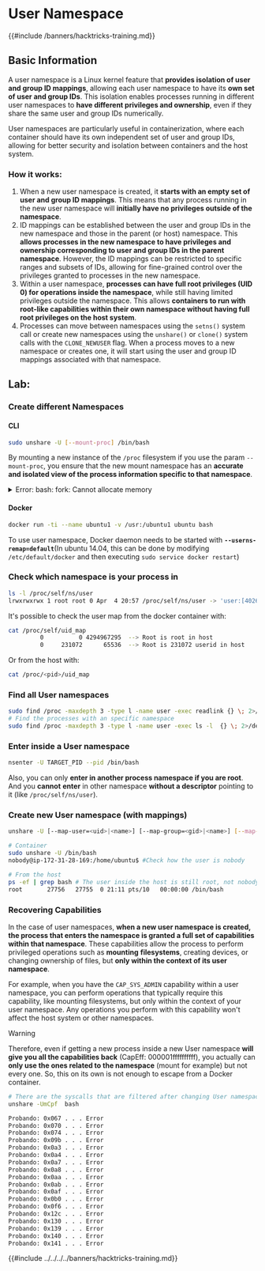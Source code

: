 # User Namespace

{{#include /banners/hacktricks-training.md}}



## Basic Information

A user namespace is a Linux kernel feature that **provides isolation of user and group ID mappings**, allowing each user namespace to have its **own set of user and group IDs**. This isolation enables processes running in different user namespaces to **have different privileges and ownership**, even if they share the same user and group IDs numerically.

User namespaces are particularly useful in containerization, where each container should have its own independent set of user and group IDs, allowing for better security and isolation between containers and the host system.

### How it works:

1. When a new user namespace is created, it **starts with an empty set of user and group ID mappings**. This means that any process running in the new user namespace will **initially have no privileges outside of the namespace**.
2. ID mappings can be established between the user and group IDs in the new namespace and those in the parent (or host) namespace. This **allows processes in the new namespace to have privileges and ownership corresponding to user and group IDs in the parent namespace**. However, the ID mappings can be restricted to specific ranges and subsets of IDs, allowing for fine-grained control over the privileges granted to processes in the new namespace.
3. Within a user namespace, **processes can have full root privileges (UID 0) for operations inside the namespace**, while still having limited privileges outside the namespace. This allows **containers to run with root-like capabilities within their own namespace without having full root privileges on the host system**.
4. Processes can move between namespaces using the `setns()` system call or create new namespaces using the `unshare()` or `clone()` system calls with the `CLONE_NEWUSER` flag. When a process moves to a new namespace or creates one, it will start using the user and group ID mappings associated with that namespace.

## Lab:

### Create different Namespaces

#### CLI

```bash
sudo unshare -U [--mount-proc] /bin/bash
```

By mounting a new instance of the `/proc` filesystem if you use the param `--mount-proc`, you ensure that the new mount namespace has an **accurate and isolated view of the process information specific to that namespace**.

<details>

<summary>Error: bash: fork: Cannot allocate memory</summary>

When `unshare` is executed without the `-f` option, an error is encountered due to the way Linux handles new PID (Process ID) namespaces. The key details and the solution are outlined below:

1. **Problem Explanation**:

   - The Linux kernel allows a process to create new namespaces using the `unshare` system call. However, the process that initiates the creation of a new PID namespace (referred to as the "unshare" process) does not enter the new namespace; only its child processes do.
   - Running `%unshare -p /bin/bash%` starts `/bin/bash` in the same process as `unshare`. Consequently, `/bin/bash` and its child processes are in the original PID namespace.
   - The first child process of `/bin/bash` in the new namespace becomes PID 1. When this process exits, it triggers the cleanup of the namespace if there are no other processes, as PID 1 has the special role of adopting orphan processes. The Linux kernel will then disable PID allocation in that namespace.

2. **Consequence**:

   - The exit of PID 1 in a new namespace leads to the cleaning of the `PIDNS_HASH_ADDING` flag. This results in the `alloc_pid` function failing to allocate a new PID when creating a new process, producing the "Cannot allocate memory" error.

3. **Solution**:
   - The issue can be resolved by using the `-f` option with `unshare`. This option makes `unshare` fork a new process after creating the new PID namespace.
   - Executing `%unshare -fp /bin/bash%` ensures that the `unshare` command itself becomes PID 1 in the new namespace. `/bin/bash` and its child processes are then safely contained within this new namespace, preventing the premature exit of PID 1 and allowing normal PID allocation.

By ensuring that `unshare` runs with the `-f` flag, the new PID namespace is correctly maintained, allowing `/bin/bash` and its sub-processes to operate without encountering the memory allocation error.

</details>

#### Docker

```bash
docker run -ti --name ubuntu1 -v /usr:/ubuntu1 ubuntu bash
```

To use user namespace, Docker daemon needs to be started with **`--userns-remap=default`**(In ubuntu 14.04, this can be done by modifying `/etc/default/docker` and then executing `sudo service docker restart`)

### Check which namespace is your process in

```bash
ls -l /proc/self/ns/user
lrwxrwxrwx 1 root root 0 Apr  4 20:57 /proc/self/ns/user -> 'user:[4026531837]'
```

It's possible to check the user map from the docker container with:

```bash
cat /proc/self/uid_map
         0          0 4294967295  --> Root is root in host
         0     231072      65536  --> Root is 231072 userid in host
```

Or from the host with:

```bash
cat /proc/<pid>/uid_map
```

### Find all User namespaces

```bash
sudo find /proc -maxdepth 3 -type l -name user -exec readlink {} \; 2>/dev/null | sort -u
# Find the processes with an specific namespace
sudo find /proc -maxdepth 3 -type l -name user -exec ls -l  {} \; 2>/dev/null | grep <ns-number>
```

### Enter inside a User namespace

```bash
nsenter -U TARGET_PID --pid /bin/bash
```

Also, you can only **enter in another process namespace if you are root**. And you **cannot** **enter** in other namespace **without a descriptor** pointing to it (like `/proc/self/ns/user`).

### Create new User namespace (with mappings)

```bash
unshare -U [--map-user=<uid>|<name>] [--map-group=<gid>|<name>] [--map-root-user] [--map-current-user]
```

```bash
# Container
sudo unshare -U /bin/bash
nobody@ip-172-31-28-169:/home/ubuntu$ #Check how the user is nobody

# From the host
ps -ef | grep bash # The user inside the host is still root, not nobody
root       27756   27755  0 21:11 pts/10   00:00:00 /bin/bash
```

### Recovering Capabilities

In the case of user namespaces, **when a new user namespace is created, the process that enters the namespace is granted a full set of capabilities within that namespace**. These capabilities allow the process to perform privileged operations such as **mounting** **filesystems**, creating devices, or changing ownership of files, but **only within the context of its user namespace**.

For example, when you have the `CAP_SYS_ADMIN` capability within a user namespace, you can perform operations that typically require this capability, like mounting filesystems, but only within the context of your user namespace. Any operations you perform with this capability won't affect the host system or other namespaces.

> [!WARNING]
> Therefore, even if getting a new process inside a new User namespace **will give you all the capabilities back** (CapEff: 000001ffffffffff), you actually can **only use the ones related to the namespace** (mount for example) but not every one. So, this on its own is not enough to escape from a Docker container.

```bash
# There are the syscalls that are filtered after changing User namespace with:
unshare -UmCpf  bash

Probando: 0x067 . . . Error
Probando: 0x070 . . . Error
Probando: 0x074 . . . Error
Probando: 0x09b . . . Error
Probando: 0x0a3 . . . Error
Probando: 0x0a4 . . . Error
Probando: 0x0a7 . . . Error
Probando: 0x0a8 . . . Error
Probando: 0x0aa . . . Error
Probando: 0x0ab . . . Error
Probando: 0x0af . . . Error
Probando: 0x0b0 . . . Error
Probando: 0x0f6 . . . Error
Probando: 0x12c . . . Error
Probando: 0x130 . . . Error
Probando: 0x139 . . . Error
Probando: 0x140 . . . Error
Probando: 0x141 . . . Error
```

{{#include ../../../../banners/hacktricks-training.md}}


